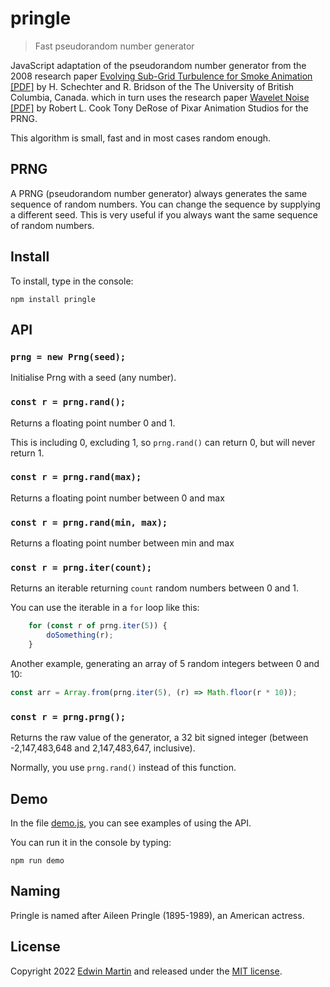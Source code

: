 # pringle

>Fast pseudorandom number generator

JavaScript adaptation of the pseudorandom number generator
from the 2008 research paper
[Evolving Sub-Grid Turbulence for Smoke Animation [PDF]](https://www.cs.ubc.ca/~rbridson/docs/schechter-sca08-turbulence.pdf)
by H. Schechter and R. Bridson of the The University of British Columbia, Canada.
which in turn uses the research paper [Wavelet Noise [PDF]](https://graphics.pixar.com/library/WaveletNoise/paper.pdf) by Robert L. Cook Tony DeRose
of Pixar Animation Studios for the PRNG.

This algorithm is small, fast and in most cases random enough.

## PRNG

A PRNG (pseudorandom number generator) always generates the same sequence
of random numbers. You can change the sequence by supplying a different seed.
This is very useful if you always want the same sequence of random numbers.

## Install

To install, type in the console:

```shell
npm install pringle
```

## API

### `prng = new Prng(seed);`

Initialise Prng with a seed (any number).

### `const r = prng.rand();`

Returns a floating point number 0 and 1.

This is including 0, excluding 1, so `prng.rand()` can return 0, but will never return 1.

### `const r = prng.rand(max);`

Returns a floating point number between 0 and max

### `const r = prng.rand(min, max);`

Returns a floating point number between min and max

### `const r = prng.iter(count);`

Returns an iterable returning `count` random numbers between 0 and 1.

You can use the iterable in a `for` loop like this:

```javascript
    for (const r of prng.iter(5)) {
        doSomething(r);
    }
```

Another example, generating an array of 5 random integers between 0 and 10:

```javascript
const arr = Array.from(prng.iter(5), (r) => Math.floor(r * 10));
```

### `const r = prng.prng();`

Returns the raw value of the generator, a 32 bit signed integer
(between -2,147,483,648 and 2,147,483,647, inclusive).

Normally, you use `prng.rand()` instead of this function.

## Demo

In the file [demo.js](demo.js), you can see examples of using the API.

You can run it in the console by typing:

```shell
npm run demo
```

## Naming

Pringle is named after Aileen Pringle (1895-1989), an American actress.

## License

Copyright 2022 [Edwin Martin](https://bitstorm.org/) and released under the [MIT license](LICENSE).
